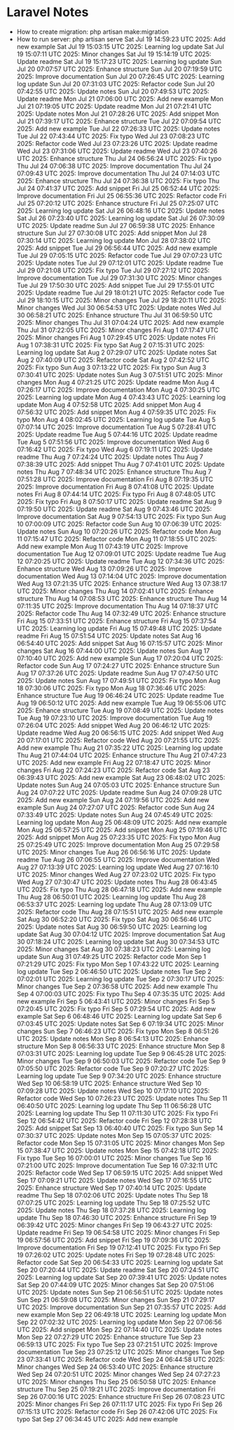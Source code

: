 # Laravel Notes
- How to create migration: php artisan make:migration
- How to run server: php artisan serve
Sat Jul 19 14:59:23 UTC 2025: Add new example
Sat Jul 19 15:03:15 UTC 2025: Learning log update
Sat Jul 19 15:07:11 UTC 2025: Minor changes
Sat Jul 19 15:14:19 UTC 2025: Update readme
Sat Jul 19 15:17:23 UTC 2025: Learning log update
Sun Jul 20 07:07:57 UTC 2025: Enhance structure
Sun Jul 20 07:19:59 UTC 2025: Improve documentation
Sun Jul 20 07:26:45 UTC 2025: Learning log update
Sun Jul 20 07:31:03 UTC 2025: Refactor code
Sun Jul 20 07:42:55 UTC 2025: Update notes
Sun Jul 20 07:49:53 UTC 2025: Update readme
Mon Jul 21 07:06:00 UTC 2025: Add new example
Mon Jul 21 07:19:05 UTC 2025: Update readme
Mon Jul 21 07:21:41 UTC 2025: Update notes
Mon Jul 21 07:28:26 UTC 2025: Add snippet
Mon Jul 21 07:39:17 UTC 2025: Enhance structure
Tue Jul 22 07:09:54 UTC 2025: Add new example
Tue Jul 22 07:26:33 UTC 2025: Update notes
Tue Jul 22 07:43:44 UTC 2025: Fix typo
Wed Jul 23 07:08:23 UTC 2025: Refactor code
Wed Jul 23 07:23:26 UTC 2025: Update readme
Wed Jul 23 07:31:06 UTC 2025: Update readme
Wed Jul 23 07:40:26 UTC 2025: Enhance structure
Thu Jul 24 06:56:24 UTC 2025: Fix typo
Thu Jul 24 07:06:38 UTC 2025: Improve documentation
Thu Jul 24 07:09:43 UTC 2025: Improve documentation
Thu Jul 24 07:14:03 UTC 2025: Enhance structure
Thu Jul 24 07:36:38 UTC 2025: Fix typo
Thu Jul 24 07:41:37 UTC 2025: Add snippet
Fri Jul 25 06:52:44 UTC 2025: Improve documentation
Fri Jul 25 06:55:36 UTC 2025: Refactor code
Fri Jul 25 07:20:12 UTC 2025: Enhance structure
Fri Jul 25 07:25:07 UTC 2025: Learning log update
Sat Jul 26 06:48:16 UTC 2025: Update notes
Sat Jul 26 07:23:40 UTC 2025: Learning log update
Sat Jul 26 07:30:09 UTC 2025: Update readme
Sun Jul 27 06:59:38 UTC 2025: Enhance structure
Sun Jul 27 07:30:08 UTC 2025: Add snippet
Mon Jul 28 07:30:14 UTC 2025: Learning log update
Mon Jul 28 07:38:02 UTC 2025: Add snippet
Tue Jul 29 06:56:44 UTC 2025: Add new example
Tue Jul 29 07:05:15 UTC 2025: Refactor code
Tue Jul 29 07:07:23 UTC 2025: Update notes
Tue Jul 29 07:12:01 UTC 2025: Update readme
Tue Jul 29 07:21:08 UTC 2025: Fix typo
Tue Jul 29 07:27:12 UTC 2025: Improve documentation
Tue Jul 29 07:31:30 UTC 2025: Minor changes
Tue Jul 29 17:50:30 UTC 2025: Add snippet
Tue Jul 29 17:55:01 UTC 2025: Update readme
Tue Jul 29 18:01:21 UTC 2025: Refactor code
Tue Jul 29 18:10:15 UTC 2025: Minor changes
Tue Jul 29 18:20:11 UTC 2025: Minor changes
Wed Jul 30 06:54:53 UTC 2025: Update notes
Wed Jul 30 06:58:21 UTC 2025: Enhance structure
Thu Jul 31 06:59:50 UTC 2025: Minor changes
Thu Jul 31 07:04:24 UTC 2025: Add new example
Thu Jul 31 07:22:05 UTC 2025: Minor changes
Fri Aug  1 07:17:47 UTC 2025: Minor changes
Fri Aug  1 07:29:45 UTC 2025: Update notes
Fri Aug  1 07:38:31 UTC 2025: Fix typo
Sat Aug  2 07:15:31 UTC 2025: Learning log update
Sat Aug  2 07:29:07 UTC 2025: Update notes
Sat Aug  2 07:40:09 UTC 2025: Refactor code
Sat Aug  2 07:42:52 UTC 2025: Fix typo
Sun Aug  3 07:13:22 UTC 2025: Fix typo
Sun Aug  3 07:30:41 UTC 2025: Update notes
Sun Aug  3 07:51:51 UTC 2025: Minor changes
Mon Aug  4 07:21:25 UTC 2025: Update readme
Mon Aug  4 07:26:17 UTC 2025: Improve documentation
Mon Aug  4 07:30:25 UTC 2025: Learning log update
Mon Aug  4 07:43:43 UTC 2025: Learning log update
Mon Aug  4 07:52:58 UTC 2025: Add snippet
Mon Aug  4 07:56:32 UTC 2025: Add snippet
Mon Aug  4 07:59:35 UTC 2025: Fix typo
Mon Aug  4 08:02:45 UTC 2025: Learning log update
Tue Aug  5 07:07:14 UTC 2025: Improve documentation
Tue Aug  5 07:28:41 UTC 2025: Update readme
Tue Aug  5 07:44:16 UTC 2025: Update readme
Tue Aug  5 07:51:56 UTC 2025: Improve documentation
Wed Aug  6 07:16:42 UTC 2025: Fix typo
Wed Aug  6 07:19:11 UTC 2025: Update readme
Thu Aug  7 07:24:24 UTC 2025: Update notes
Thu Aug  7 07:38:39 UTC 2025: Add snippet
Thu Aug  7 07:41:01 UTC 2025: Update notes
Thu Aug  7 07:48:34 UTC 2025: Enhance structure
Thu Aug  7 07:51:28 UTC 2025: Improve documentation
Fri Aug  8 07:19:35 UTC 2025: Improve documentation
Fri Aug  8 07:41:08 UTC 2025: Update notes
Fri Aug  8 07:44:14 UTC 2025: Fix typo
Fri Aug  8 07:48:05 UTC 2025: Fix typo
Fri Aug  8 07:50:17 UTC 2025: Update readme
Sat Aug  9 07:19:50 UTC 2025: Update readme
Sat Aug  9 07:43:46 UTC 2025: Improve documentation
Sat Aug  9 07:54:13 UTC 2025: Fix typo
Sun Aug 10 07:00:09 UTC 2025: Refactor code
Sun Aug 10 07:06:39 UTC 2025: Update notes
Sun Aug 10 07:20:26 UTC 2025: Refactor code
Mon Aug 11 07:15:47 UTC 2025: Refactor code
Mon Aug 11 07:18:55 UTC 2025: Add new example
Mon Aug 11 07:43:19 UTC 2025: Improve documentation
Tue Aug 12 07:09:01 UTC 2025: Update readme
Tue Aug 12 07:20:25 UTC 2025: Update readme
Tue Aug 12 07:34:36 UTC 2025: Enhance structure
Wed Aug 13 07:09:26 UTC 2025: Improve documentation
Wed Aug 13 07:14:04 UTC 2025: Improve documentation
Wed Aug 13 07:21:35 UTC 2025: Enhance structure
Wed Aug 13 07:38:17 UTC 2025: Minor changes
Thu Aug 14 07:02:41 UTC 2025: Enhance structure
Thu Aug 14 07:08:53 UTC 2025: Enhance structure
Thu Aug 14 07:11:35 UTC 2025: Improve documentation
Thu Aug 14 07:18:37 UTC 2025: Refactor code
Thu Aug 14 07:32:49 UTC 2025: Enhance structure
Fri Aug 15 07:33:51 UTC 2025: Enhance structure
Fri Aug 15 07:37:54 UTC 2025: Learning log update
Fri Aug 15 07:49:48 UTC 2025: Update readme
Fri Aug 15 07:51:54 UTC 2025: Update notes
Sat Aug 16 06:54:40 UTC 2025: Add snippet
Sat Aug 16 07:15:57 UTC 2025: Minor changes
Sat Aug 16 07:44:00 UTC 2025: Update notes
Sun Aug 17 07:10:40 UTC 2025: Add new example
Sun Aug 17 07:20:04 UTC 2025: Refactor code
Sun Aug 17 07:24:27 UTC 2025: Enhance structure
Sun Aug 17 07:37:26 UTC 2025: Update readme
Sun Aug 17 07:47:50 UTC 2025: Update notes
Sun Aug 17 07:49:51 UTC 2025: Fix typo
Mon Aug 18 07:30:06 UTC 2025: Fix typo
Mon Aug 18 07:36:46 UTC 2025: Enhance structure
Tue Aug 19 06:46:24 UTC 2025: Update readme
Tue Aug 19 06:50:12 UTC 2025: Add new example
Tue Aug 19 06:55:06 UTC 2025: Enhance structure
Tue Aug 19 07:08:49 UTC 2025: Update notes
Tue Aug 19 07:23:10 UTC 2025: Improve documentation
Tue Aug 19 07:26:04 UTC 2025: Add snippet
Wed Aug 20 06:46:12 UTC 2025: Update readme
Wed Aug 20 06:56:15 UTC 2025: Add snippet
Wed Aug 20 07:17:01 UTC 2025: Refactor code
Wed Aug 20 07:21:55 UTC 2025: Add new example
Thu Aug 21 07:35:22 UTC 2025: Learning log update
Thu Aug 21 07:44:04 UTC 2025: Enhance structure
Thu Aug 21 07:47:23 UTC 2025: Add new example
Fri Aug 22 07:18:47 UTC 2025: Minor changes
Fri Aug 22 07:24:23 UTC 2025: Refactor code
Sat Aug 23 06:39:43 UTC 2025: Add new example
Sat Aug 23 06:48:02 UTC 2025: Update notes
Sun Aug 24 07:05:03 UTC 2025: Enhance structure
Sun Aug 24 07:07:22 UTC 2025: Update readme
Sun Aug 24 07:09:28 UTC 2025: Add new example
Sun Aug 24 07:19:56 UTC 2025: Add new example
Sun Aug 24 07:27:07 UTC 2025: Refactor code
Sun Aug 24 07:33:49 UTC 2025: Update notes
Sun Aug 24 07:45:49 UTC 2025: Learning log update
Mon Aug 25 06:48:09 UTC 2025: Add new example
Mon Aug 25 06:57:25 UTC 2025: Add snippet
Mon Aug 25 07:19:46 UTC 2025: Add snippet
Mon Aug 25 07:23:35 UTC 2025: Fix typo
Mon Aug 25 07:25:49 UTC 2025: Improve documentation
Mon Aug 25 07:29:58 UTC 2025: Minor changes
Tue Aug 26 06:56:16 UTC 2025: Update readme
Tue Aug 26 07:06:55 UTC 2025: Improve documentation
Wed Aug 27 07:13:39 UTC 2025: Learning log update
Wed Aug 27 07:16:10 UTC 2025: Minor changes
Wed Aug 27 07:23:02 UTC 2025: Fix typo
Wed Aug 27 07:30:47 UTC 2025: Update notes
Thu Aug 28 06:43:45 UTC 2025: Fix typo
Thu Aug 28 06:47:18 UTC 2025: Add new example
Thu Aug 28 06:50:01 UTC 2025: Learning log update
Thu Aug 28 06:53:37 UTC 2025: Learning log update
Thu Aug 28 07:13:09 UTC 2025: Refactor code
Thu Aug 28 07:15:51 UTC 2025: Add new example
Sat Aug 30 06:52:20 UTC 2025: Fix typo
Sat Aug 30 06:56:46 UTC 2025: Update notes
Sat Aug 30 06:59:50 UTC 2025: Learning log update
Sat Aug 30 07:04:12 UTC 2025: Improve documentation
Sat Aug 30 07:18:24 UTC 2025: Learning log update
Sat Aug 30 07:34:53 UTC 2025: Minor changes
Sat Aug 30 07:38:23 UTC 2025: Learning log update
Sun Aug 31 07:49:25 UTC 2025: Refactor code
Mon Sep  1 07:21:29 UTC 2025: Fix typo
Mon Sep  1 07:43:22 UTC 2025: Learning log update
Tue Sep  2 06:46:50 UTC 2025: Update notes
Tue Sep  2 07:02:01 UTC 2025: Learning log update
Tue Sep  2 07:30:17 UTC 2025: Minor changes
Tue Sep  2 07:36:58 UTC 2025: Add new example
Thu Sep  4 07:00:03 UTC 2025: Fix typo
Thu Sep  4 07:35:35 UTC 2025: Add new example
Fri Sep  5 06:43:41 UTC 2025: Minor changes
Fri Sep  5 07:20:45 UTC 2025: Fix typo
Fri Sep  5 07:29:54 UTC 2025: Add new example
Sat Sep  6 06:48:46 UTC 2025: Learning log update
Sat Sep  6 07:03:45 UTC 2025: Update notes
Sat Sep  6 07:19:34 UTC 2025: Minor changes
Sun Sep  7 06:46:23 UTC 2025: Fix typo
Mon Sep  8 06:51:26 UTC 2025: Update notes
Mon Sep  8 06:54:13 UTC 2025: Enhance structure
Mon Sep  8 06:56:33 UTC 2025: Enhance structure
Mon Sep  8 07:03:31 UTC 2025: Learning log update
Tue Sep  9 06:45:28 UTC 2025: Minor changes
Tue Sep  9 06:50:03 UTC 2025: Refactor code
Tue Sep  9 07:05:50 UTC 2025: Refactor code
Tue Sep  9 07:20:27 UTC 2025: Learning log update
Tue Sep  9 07:34:20 UTC 2025: Enhance structure
Wed Sep 10 06:58:19 UTC 2025: Enhance structure
Wed Sep 10 07:09:28 UTC 2025: Update notes
Wed Sep 10 07:17:10 UTC 2025: Refactor code
Wed Sep 10 07:26:23 UTC 2025: Update notes
Thu Sep 11 06:40:50 UTC 2025: Learning log update
Thu Sep 11 06:56:28 UTC 2025: Learning log update
Thu Sep 11 07:11:30 UTC 2025: Fix typo
Fri Sep 12 06:54:42 UTC 2025: Refactor code
Fri Sep 12 07:28:38 UTC 2025: Add snippet
Sat Sep 13 06:40:40 UTC 2025: Fix typo
Sun Sep 14 07:30:37 UTC 2025: Update notes
Mon Sep 15 07:05:37 UTC 2025: Refactor code
Mon Sep 15 07:31:05 UTC 2025: Minor changes
Mon Sep 15 07:38:47 UTC 2025: Update notes
Mon Sep 15 07:42:18 UTC 2025: Fix typo
Tue Sep 16 07:00:01 UTC 2025: Minor changes
Tue Sep 16 07:21:00 UTC 2025: Improve documentation
Tue Sep 16 07:32:11 UTC 2025: Refactor code
Wed Sep 17 06:59:15 UTC 2025: Add snippet
Wed Sep 17 07:09:21 UTC 2025: Update notes
Wed Sep 17 07:16:55 UTC 2025: Enhance structure
Wed Sep 17 07:40:14 UTC 2025: Update readme
Thu Sep 18 07:02:06 UTC 2025: Update notes
Thu Sep 18 07:07:25 UTC 2025: Learning log update
Thu Sep 18 07:25:52 UTC 2025: Update notes
Thu Sep 18 07:37:28 UTC 2025: Learning log update
Thu Sep 18 07:46:30 UTC 2025: Enhance structure
Fri Sep 19 06:39:42 UTC 2025: Minor changes
Fri Sep 19 06:43:27 UTC 2025: Update readme
Fri Sep 19 06:54:58 UTC 2025: Minor changes
Fri Sep 19 06:57:56 UTC 2025: Add snippet
Fri Sep 19 07:09:36 UTC 2025: Improve documentation
Fri Sep 19 07:12:41 UTC 2025: Fix typo
Fri Sep 19 07:26:02 UTC 2025: Update notes
Fri Sep 19 07:28:48 UTC 2025: Refactor code
Sat Sep 20 06:54:33 UTC 2025: Learning log update
Sat Sep 20 07:20:44 UTC 2025: Update readme
Sat Sep 20 07:24:51 UTC 2025: Learning log update
Sat Sep 20 07:39:41 UTC 2025: Update notes
Sat Sep 20 07:44:09 UTC 2025: Minor changes
Sat Sep 20 07:51:06 UTC 2025: Update notes
Sun Sep 21 06:56:51 UTC 2025: Update notes
Sun Sep 21 06:59:08 UTC 2025: Minor changes
Sun Sep 21 07:29:17 UTC 2025: Improve documentation
Sun Sep 21 07:35:57 UTC 2025: Add new example
Mon Sep 22 06:49:18 UTC 2025: Learning log update
Mon Sep 22 07:02:32 UTC 2025: Learning log update
Mon Sep 22 07:06:56 UTC 2025: Add snippet
Mon Sep 22 07:14:40 UTC 2025: Update notes
Mon Sep 22 07:27:29 UTC 2025: Enhance structure
Tue Sep 23 06:59:13 UTC 2025: Fix typo
Tue Sep 23 07:21:51 UTC 2025: Improve documentation
Tue Sep 23 07:25:12 UTC 2025: Minor changes
Tue Sep 23 07:33:41 UTC 2025: Refactor code
Wed Sep 24 06:44:58 UTC 2025: Minor changes
Wed Sep 24 06:53:40 UTC 2025: Enhance structure
Wed Sep 24 07:20:51 UTC 2025: Minor changes
Wed Sep 24 07:27:23 UTC 2025: Minor changes
Thu Sep 25 06:50:58 UTC 2025: Enhance structure
Thu Sep 25 07:19:21 UTC 2025: Improve documentation
Fri Sep 26 07:00:16 UTC 2025: Enhance structure
Fri Sep 26 07:08:23 UTC 2025: Minor changes
Fri Sep 26 07:11:17 UTC 2025: Fix typo
Fri Sep 26 07:15:13 UTC 2025: Refactor code
Fri Sep 26 07:42:06 UTC 2025: Fix typo
Sat Sep 27 06:34:45 UTC 2025: Add new example
